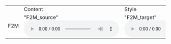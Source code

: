  <table>
  <tr>
    <td></td>
    <td>Content</td>
    <td>Style</td>
    <td>Conversion</td>
  </tr>
  
  <tr>
    <td>F2M</td>
    <td>
          "F2M_source"
          <audio controls autoplay>
                <source src="https://github.com/w7852410/audio_sample/raw/gh-pages/VCC2018/Female30001.wav" type="audio/mpeg">
          </audio></td>
    <td>
          "F2M_target"
          <audio controls autoplay>
                <source src="https://github.com/w7852410/audio_sample/raw/gh-pages/VCC2018/Male30001.wav" type="audio/mpeg">
          </audio></td>
    <td>
          "F2M_nvcneto"
          <audio controls autoplay>
                <source src="https://github.com/w7852410/audio_sample/raw/gh-pages/VCC2018/SF1-SM2-30001.wav" type="audio/mpeg">
          </audio></td>
  </tr>
  
</table>
<script src="https://cdn.jsdelivr.net/combine/npm/tone@14.7.58,npm/@magenta/music@1.23.1/es6/core.js,npm/focus-visible@5,npm/html-midi-player@1.4.0">
  <midi-player
  src="https://github.com/w7852410/audio_sample/raw/gh-pages/test/get_0.mid"
  sound-font visualizer="#myVisualizer">
</midi-player>
<midi-visualizer type="piano-roll" id="myVisualizer"></midi-visualizer>
</script>

